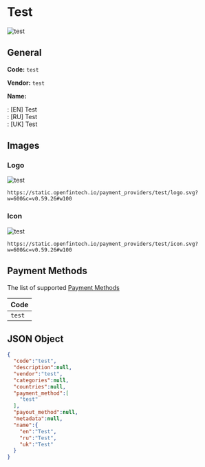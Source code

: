 
# Test 
![test](https://static.openfintech.io/payment_providers/test/logo.svg?w=600&c=v0.59.26#w100)  

## General 
 
**Code:** `test` 
 
**Vendor:** `test` 
 
**Name:**  
 
:	[EN] Test  
:	[RU] Test  
:	[UK] Test  

## Images 

### Logo 
 
![test](https://static.openfintech.io/payment_providers/test/logo.svg?w=600&c=v0.59.26#w100)  

```
https://static.openfintech.io/payment_providers/test/logo.svg?w=600&c=v0.59.26#w100
```  

### Icon 
 
![test](https://static.openfintech.io/payment_providers/test/icon.svg?w=600&c=v0.59.26#w100)  

```
https://static.openfintech.io/payment_providers/test/icon.svg?w=600&c=v0.59.26#w100
```  

## Payment Methods 
 
The list of supported  [Payment Methods](#) 

|Code| 
|:---| 
|`test`| 
 

## JSON Object 

```json
{
  "code":"test",
  "description":null,
  "vendor":"test",
  "categories":null,
  "countries":null,
  "payment_method":[
    "test"
  ],
  "payout_method":null,
  "metadata":null,
  "name":{
    "en":"Test",
    "ru":"Test",
    "uk":"Test"
  }
}
```  
